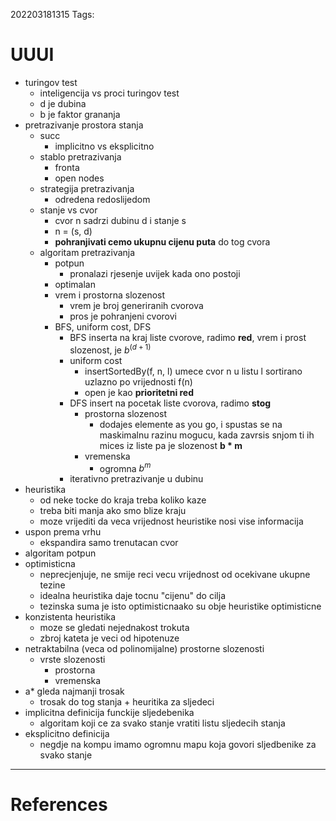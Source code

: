 202203181315
Tags: 

# UUUI
- turingov test
	- inteligencija vs proci turingov test
	- d je dubina
	- b je faktor grananja
- pretrazivanje prostora stanja
	- succ
		- implicitno vs eksplicitno
	- stablo pretrazivanja
		- fronta
		- open nodes
	- strategija pretrazivanja
		- odredena redoslijedom
	- stanje vs cvor
		- cvor n sadrzi dubinu d i stanje s
		- n = (s, d)
		- **pohranjivati cemo ukupnu cijenu puta** do tog cvora 
	- algoritam pretrazivanja
		- potpun
			- pronalazi rjesenje uvijek kada ono postoji
		- optimalan
		- vrem i prostorna slozenost
			- vrem je broj generiranih cvorova
			- pros je pohranjeni cvorovi 
		- BFS, uniform cost, DFS
			- BFS inserta na kraj liste cvorove, radimo **red**, vrem i prost  slozenost, je $b^(d+1)$
			- uniform cost
				- insertSortedBy(f, n, l) umece cvor n u listu l sortirano uzlazno po vrijednosti f(n)
				- open je kao **prioritetni red**
			- DFS insert na pocetak liste cvorova, radimo **stog**
				- prostorna slozenost
					- dodajes elemente as you go, i spustas se na maskimalnu razinu mogucu, kada zavrsis snjom ti ih mices iz liste pa je slozenost **b * m**
				- vremenska
					- ogromna $b^m$
			- iterativno pretrazivanje u dubinu
- heuristika
	- od neke tocke do kraja treba koliko kaze
	- treba biti manja ako smo blize kraju
	- moze vrijediti da veca vrijednost heuristike nosi vise informacija
- uspon prema vrhu
	- ekspandira samo trenutacan cvor
- algoritam potpun
- optimisticna
	- neprecjenjuje, ne smije reci vecu vrijednost od ocekivane ukupne tezine
	- idealna heuristika daje tocnu "cijenu" do cilja
	- tezinska suma je isto optimisticnaako su obje heuristike optimisticne
- konzistenta heuristika
	- moze se gledati nejednakost trokuta
	- zbroj kateta je veci od hipotenuze
- netraktabilna (veca od polinomijalne) prostorne slozenosti
	- vrste slozenosti
		- prostorna
		- vremenska
- a* gleda najmanji trosak
	- trosak do tog stanja + heuritika za sljedeci
- implicitna definicija funckije sljedebenika
	- algoritam koji ce za svako stanje vratiti listu sljedecih stanja
- eksplicitno definicija
	- negdje na kompu imamo ogromnu mapu koja govori sljedbenike za svako stanje

---
# References